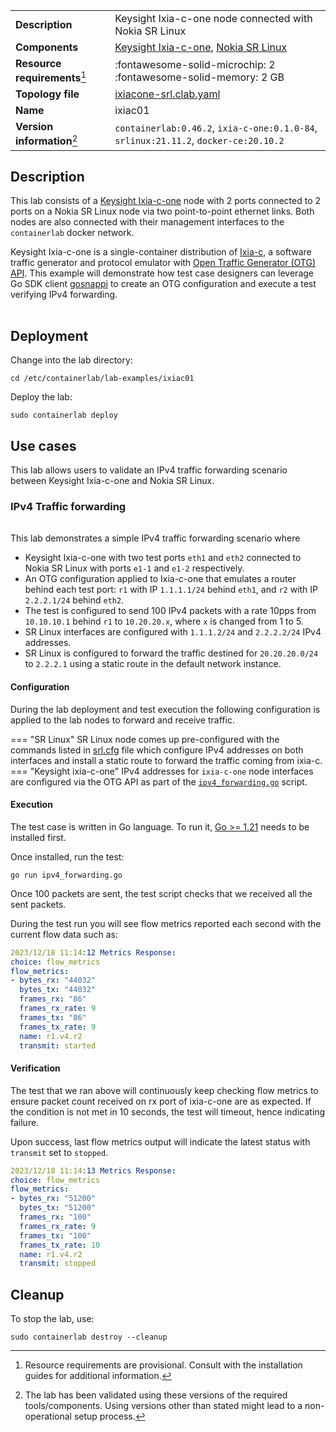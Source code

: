 |                               |                                                                                        |
| ----------------------------- | -------------------------------------------------------------------------------------- |
| **Description**               | Keysight Ixia-c-one node connected with Nokia SR Linux                                 |
| **Components**                | [Keysight Ixia-c-one][ixia-c-one], [Nokia SR Linux][srl]                               |
| **Resource requirements**[^1] | :fontawesome-solid-microchip: 2 <br/>:fontawesome-solid-memory: 2 GB                   |
| **Topology file**             | [ixiacone-srl.clab.yaml][topofile]                                                     |
| **Name**                      | ixiac01                                                                                |
| **Version information**[^2]   | `containerlab:0.46.2`, `ixia-c-one:0.1.0-84`, `srlinux:21.11.2`, `docker-ce:20.10.2`   |

## Description

This lab consists of a [Keysight Ixia-c-one](../manual/kinds/keysight_ixia-c-one.md) node with 2 ports connected to 2 ports on a Nokia SR Linux node via two point-to-point ethernet links. Both nodes are also connected with their management interfaces to the `containerlab` docker network.

Keysight Ixia-c-one is a single-container distribution of [Ixia-c][ixia-c], a software traffic generator and protocol emulator with [Open Traffic Generator (OTG) API][otg]. This example will demonstrate how test case designers can leverage Go SDK client [gosnappi][gosnappi] to create an OTG configuration and execute a test verifying IPv4 forwarding.

<div class="mxgraph" style="max-width:100%;border:1px solid transparent;margin:0 auto; display:block;" data-mxgraph="{&quot;page&quot;:0,&quot;zoom&quot;:1.5,&quot;highlight&quot;:&quot;#0000ff&quot;,&quot;nav&quot;:true,&quot;check-visible-state&quot;:true,&quot;resize&quot;:true,&quot;url&quot;:&quot;https://raw.githubusercontent.com/srl-labs/containerlab/diagrams/ixiac&quot;}"></div>

## Deployment

Change into the lab directory:

```Shell
cd /etc/containerlab/lab-examples/ixiac01
```

Deploy the lab:

```Shell
sudo containerlab deploy
```

## Use cases

This lab allows users to validate an IPv4 traffic forwarding scenario between Keysight Ixia-c-one and Nokia SR Linux.

### IPv4 Traffic forwarding

<div class="mxgraph" style="max-width:100%;border:1px solid transparent;margin:0 auto; display:block;" data-mxgraph="{&quot;page&quot;:1,&quot;zoom&quot;:1.5,&quot;highlight&quot;:&quot;#0000ff&quot;,&quot;nav&quot;:true,&quot;check-visible-state&quot;:true,&quot;resize&quot;:true,&quot;url&quot;:&quot;https://raw.githubusercontent.com/srl-labs/containerlab/diagrams/ixiac&quot;}"></div>

This lab demonstrates a simple IPv4 traffic forwarding scenario where

- Keysight Ixia-c-one with two test ports `eth1` and `eth2` connected to Nokia SR Linux with ports `e1-1` and `e1-2` respectively.
- An OTG configuration applied to Ixia-c-one that emulates a router behind each test port: `r1` with IP `1.1.1.1/24` behind `eth1`, and `r2` with IP `2.2.2.1/24` behind `eth2`.
- The test is configured to send 100 IPv4 packets with a rate 10pps from `10.10.10.1` behind `r1` to `10.20.20.x`, where `x` is changed from 1 to 5.
- SR Linux interfaces are configured with `1.1.1.2/24` and `2.2.2.2/24` IPv4 addresses.
- SR Linux is configured to forward the traffic destined for `20.20.20.0/24` to `2.2.2.1` using a static route in the default network instance.

#### Configuration

During the lab deployment and test execution the following configuration is applied to the lab nodes to forward and receive traffic.

=== "SR Linux"
    SR Linux node comes up pre-configured with the commands listed in [srl.cfg][srlcfg] file which configure IPv4 addresses on both interfaces and install a static route to forward the traffic coming from ixia-c.
=== "Keysight ixia-c-one"
    IPv4 addresses for `ixia-c-one` node interfaces are configured via the OTG API as part of the [`ipv4_forwarding.go`][ipv4_forwarding] script.

#### Execution

The test case is written in Go language. To run it, [Go >= 1.21](https://go.dev/doc/install) needs to be installed first.

Once installed, run the test:

```Shell
go run ipv4_forwarding.go
```

Once 100 packets are sent, the test script checks that we received all the sent packets.

During the test run you will see flow metrics reported each second with the current flow data such as:

```yaml
2023/12/18 11:14:12 Metrics Response:
choice: flow_metrics
flow_metrics:
- bytes_rx: "44032"
  bytes_tx: "44032"
  frames_rx: "86"
  frames_rx_rate: 9
  frames_tx: "86"
  frames_tx_rate: 9
  name: r1.v4.r2
  transmit: started
```

#### Verification

The test that we ran above will continuously keep checking flow metrics to ensure packet count received on rx port of ixia-c-one are as expected.
If the condition is not met in 10 seconds, the test will timeout, hence indicating failure.

Upon success, last flow metrics output will indicate the latest status with `transmit` set to `stopped`.

```yaml
2023/12/18 11:14:13 Metrics Response:
choice: flow_metrics
flow_metrics:
- bytes_rx: "51200"
  bytes_tx: "51200"
  frames_rx: "100"
  frames_rx_rate: 9
  frames_tx: "100"
  frames_tx_rate: 10
  name: r1.v4.r2
  transmit: stopped
```

## Cleanup

To stop the lab, use:

```Shell
sudo containerlab destroy --cleanup
```


[ixia-c]: https://ixia-c.dev/
[ixia-c-one]: https://ixia-c.dev/deployments-containerlab/
[otg]: https://otg.dev/
[gosnappi]: https://github.com/open-traffic-generator/snappi/tree/main/gosnappi
[srl]: https://www.nokia.com/networks/products/service-router-linux-NOS/
[topofile]: https://github.com/srl-labs/containerlab/blob/main/lab-examples/ixiac01/ixiac01.clab.yml
[srlcfg]: https://github.com/srl-labs/containerlab/blob/main/lab-examples/ixiac01/srl.cfg
[ipv4_forwarding]: https://github.com/srl-labs/containerlab/blob/main/lab-examples/ixiac01/ipv4_forwarding.go

[^1]: Resource requirements are provisional. Consult with the installation guides for additional information.
[^2]: The lab has been validated using these versions of the required tools/components. Using versions other than stated might lead to a non-operational setup process.

<script type="text/javascript" src="https://viewer.diagrams.net/js/viewer-static.min.js" async></script>
